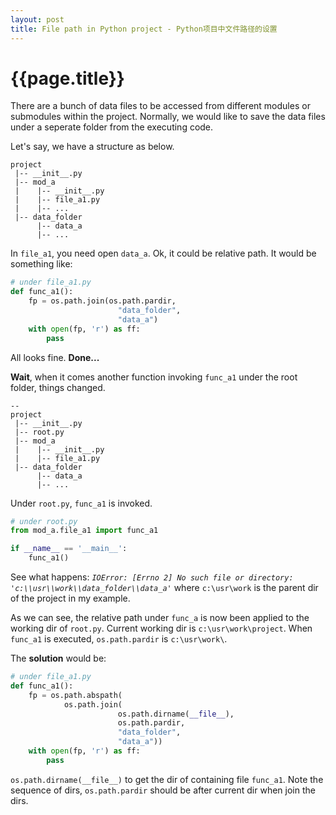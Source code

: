 ```yaml
---
layout: post
title: File path in Python project - Python项目中文件路径的设置
---
```


{{page.title}}
===============

There are a bunch of data files to be accessed from different modules or submodules within the project. Normally, we would like to save the data files under a seperate folder from the executing code.

Let's say, we have a structure as below.
```
project
 |-- __init__.py
 |-- mod_a
 |    |-- __init__.py
 |    |-- file_a1.py
 |    |-- ...
 |-- data_folder
      |-- data_a
      |-- ...
```

In `file_a1`, you need open `data_a`. Ok, it could be relative path. It would be something like:
```python
# under file_a1.py
def func_a1():
    fp = os.path.join(os.path.pardir, 
                        "data_folder", 
                        "data_a")
    with open(fp, 'r') as ff:
        pass
```

All looks fine. __Done...__

__Wait__, when it comes another function invoking `func_a1` under the root folder, things changed.

```
--
project
 |-- __init__.py
 |-- root.py
 |-- mod_a
 |    |-- __init__.py
 |    |-- file_a1.py
 |-- data_folder
      |-- data_a
      |-- ...
```

Under `root.py`, `func_a1` is invoked.

```python
# under root.py
from mod_a.file_a1 import func_a1

if __name__ == '__main__':
    func_a1()
```

See what happens:
*`IOError: [Errno 2] No such file or directory: 'c:\\usr\\work\\data_folder\\data_a'`*
where `c:\usr\work` is the parent dir of the project in my example. 

As we can see, the relative path under `func_a` is now been applied to the working dir of `root.py`. 
Current working dir is `c:\usr\work\project`. 
When `func_a1` is executed, `os.path.pardir` is `c:\usr\work\`.

The __solution__ would be:
```python
# under file_a1.py
def func_a1():
    fp = os.path.abspath(
            os.path.join(
                        os.path.dirname(__file__),
                        os.path.pardir, 
                        "data_folder", 
                        "data_a"))
    with open(fp, 'r') as ff:
        pass
```
`os.path.dirname(__file__)` to get the dir of containing file `func_a1`. 
Note the sequence of dirs, `os.path.pardir` should be after current dir when join the dirs.
